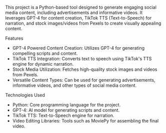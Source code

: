 This project is a Python-based tool designed to generate engaging social media content, including advertisements and informative videos. It leverages GPT-4 for content creation, TikTok TTS (Text-to-Speech) for narration, and stock images/videos from Pexels to create visually appealing content.

Features
* GPT-4 Powered Content Creation: Utilizes GPT-4 for generating compelling scripts and content.
* TikTok TTS Integration: Converts text to speech using TikTok's TTS engine for dynamic narration.
* Stock Media Utilization: Fetches high-quality stock images and videos from Pexels.
* Versatile Content Types: Can be used for generating advertisements, informative videos, and other types of social media content.
  
Technologies Used
* Python: Core programming language for the project.
* GPT-4: AI model for generating scripts and content.
* TikTok TTS: Text-to-Speech engine for narration.
* Video Editing Libraries: Tools such as MoviePy for assembling the final video.
